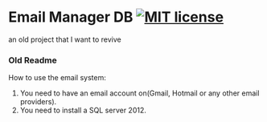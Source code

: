 # Email Manager DB [![MIT license](https://img.shields.io/badge/license-MIT-lightgrey.svg)](https://raw.githubusercontent.com/qirh/MyQueue/master/LICENSE)
an old project that I want to revive
### Old Readme
  How to use the email system:
1. You need to have an email account on(Gmail, Hotmail or any other email providers).
2. You need to install a SQL server 2012.